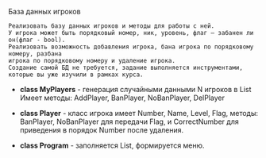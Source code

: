 ﻿База данных игроков

    Реализовать базу данных игроков и методы для работы с ней.
    У игрока может быть порядковый номер, ник, уровень, флаг – забанен ли он(флаг - bool).
    Реализовать возможность добавления игрока, бана игрока по порядковому номеру, разбана
    игрока по порядковому номеру и удаление игрока.
    Создание самой БД не требуется, задание выполняется инструментами,
    которые вы уже изучили в рамках курса.

* **class MyPlayers** - генерация случайными данными N игроков в List<Player>
Имеет методы: AddPlayer, BanPlayer, NoBanPlayer, DelPlayer

* **class Player** - класс игрока имеет Number, Name, Level, Flag, методы: 
BanPlayer, NoBanPlayer для передачи Flag, и CorrectNumber для приведения
в порядок Number после удаления.

* **class Program** - заполняется List<Player>, формируется меню.



